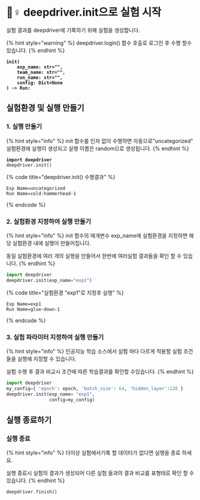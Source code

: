 # 🏃♀ deepdriver.init으로 실험 시작

실험 결과를 deepdriver에 기록하기 위해 실험을 생성합니다.

{% hint style="warning" %}
deepdriver.login() 함수 호출로 로그인 후 수행 할수 있습니다.
{% endhint %}

<pre><code><strong>init(
</strong><strong>    exp_name: str="", 
</strong><strong>    team_name: str="", 
</strong><strong>    run_name: str="", 
</strong><strong>    config: Dict=None
</strong><strong>) -> Run:
</strong></code></pre>

## 실험환경 및 실행 만들기

### 1. 실행 만들기

{% hint style="info" %}
init 함수를 인자 없이 수행하면 자동으로"uncategorized"  실험환경에 실행이 생성되고 실행 이름은 random으로 생성됩니다.
{% endhint %}

<pre class="language-python"><code class="lang-python"><strong>import deepdriver
</strong>deepdriver.init()
</code></pre>

{% code title="deepdriver.init() 수행결과" %}
```
Exp Name=uncategorized
Run Name=cold-hammerhead-1
```
{% endcode %}

### 2. 실험환경 지정하여 실행 만들기

{% hint style="info" %}
init  함수의 매개변수 exp\_name에 실험환경을 지정하면 해당 실험환경 내에 실행이 만들어집니다.

동일 실험환경에 여러 개의 실행을 만들어서 한번에 여러실험 결과들을 확인 할 수 있습니다.&#x20;
{% endhint %}

```python
import deepdriver
deepdriver.init(exp_name="exp1")
```

{% code title="실험환경 "exp1"로 지정후 실행" %}
```
Exp Name=exp1
Run Name=glue-down-1
```
{% endcode %}

### 3. 실험 파라미터 지정하여 실행 만들기

{% hint style="info" %}
인공지능 학습 소스에서 실험 마다 다르게 적용할 실험 조건들을 실행에 지정할 수 있습니다.

실험 수행 후 결과 비교시 조건에 따른 학습결과를 확인할 수있습니다.
{% endhint %}

```python
import deepdriver
my_config={ 'epoch': epoch, 'batch_size': 64, 'hidden_layer':128 }
deepdriver.init(exp_name= "exp1", 
                config=my_config)
```

## 실행 종료하기

### 실행 종료

{% hint style="info" %}
더이상 실험에서기록 할  데이터가 없다면 실행을 종료 하세요.

실행 종료시 실험의 결과가 생성되어 다른 실험 들과의 결과 비교를 표형태로 확인 할 수 있습니다.
{% endhint %}

```python
deepdriver.finish()
```
